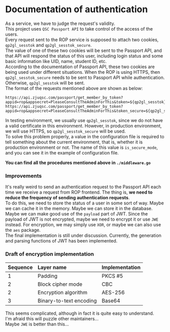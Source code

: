 # Documentation of authentication

As a service, we have to judge the request's validity.  
This project uses `QSC Passport API` to take control of the access of the users.  
Every request sent to the ROP service is supposed to attach two cookies, `qp2gl_sesstok` and `qp2gl_sesstok_secure`.  
The value of one of these two cookies will be sent to the Passport API, and that API will respond the status of this user, including login status and some basic information like UID, name, student ID, etc.  
According to the documentation of Passport API, these two cookies are being used under different situations. When the ROP is using HTTPS, then `qp2gl_sesstok_secure` needs to be sent to Passport API while authentication. Otherwise, `qp2gl_sesstok` will be sent.  
The format of the requests mentioned above are shown as below:  
```shell
https://api.zjuqsc.com/passport/get_member_by_token?appid=rop&appsecret=PleaseConsultTheAdminForThis&token=${qp2gl_sesstok}
https://api.zjuqsc.com/passport/get_member_by_token?appid=rop&appsecret=PleaseConsultTheAdminForThis&token_secure=${qp2gl_sesstok_secure}
```
In testing environment, we usually use `qp2gl_sesstok`, since we do not have a valid certificate in this environment. However, in production environment, we will use HTTPS, so `qp2gl_sesstok_secure` will be used.  
To solve this problem properly, a value in the configuration file is required to tell something about the current environment, that is, whether it is production environment or not. The name of this value is `is_secure_mode`, and you can see it in the example of configuration file.  

**You can find all the procedures mentioned above in `./middleware.go`**

### Improvements
It's really weird to send an authentication request to the Passport API each time we receive a request from ROP frontend. The thing is, **we need to reduce the frequency of sending authentication requests**.  
To do this, we need to store the status of a user in some sort of way. Maybe we can cache it in the memory. Maybe we can store it in the database. Maybe we can make good use of the `payload` part of JWT. 
Since the payload of JWT is not encrypted, maybe we need to encrypt it or use `JWE` instead. For encryption, we may simply use `XOR`, or maybe we can also use the `aes` package.  
The final implementation is still under discussion. Currently, the generation and parsing functions of JWT has been implemented.  

### Draft of encryption implementation

| Sequence | Layer name | Implementation |
| :--- | :--- | :------------ |
| 1 | Padding | PKCS #5 |
| 2 | Block cipher mode | CBC |
| 2 | Encryption algorithm | AES-256 |
| 3 | Binary-to-text encoding | Base64 |

This seems complicated, although in fact it is quite easy to understand.  
I'm afraid this will puzzle other maintainers...  
Maybe `JWE` is better than this...  
